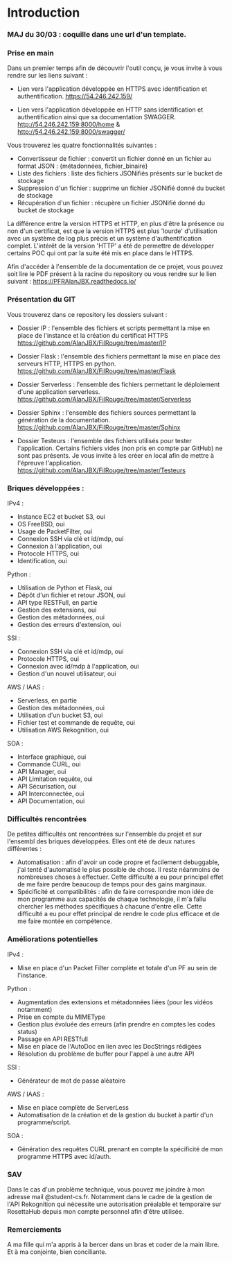 Introduction
==============

### MAJ du 30/03 : coquille dans une url d'un template.

### Prise en main

Dans un premier temps afin de découvrir l'outil conçu, je vous invite à vous rendre sur les liens suivant :

* Lien vers l'application développée en HTTPS avec identification et authentification.
https://54.246.242.159/


* Lien vers l'application développée en HTTP sans identification et authentification ainsi que sa documentation SWAGGER.
http://54.246.242.159:8000/home  &  http://54.246.242.159:8000/swagger/

Vous trouverez les quatre fonctionnalités suivantes :
- Convertisseur de fichier : convertit un fichier donné en un fichier au format JSON : {métadonnées, fichier_binaire}
- Liste des fichiers : liste des fichiers JSONifiés présents sur le bucket de stockage
- Suppression d'un fichier : supprime un fichier JSONifié donné du bucket de stockage
- Récupération d'un fichier : récupère un fichier JSONifié donné du bucket de stockage

La différence entre la version HTTPS et HTTP, en plus d'être la présence ou non d'un certificat, est que la version HTTPS est plus 'lourde' d'utilisation avec un système de log plus précis et un système d'authentification complet. L'intérêt de la version 'HTTP' a été de permettre de développer certains POC qui ont par la suite été mis en place dans le HTTPS.

Afin d'accéder à l'ensemble de la documentation de ce projet, vous pouvez soit lire le PDF présent à la racine du repository ou vous rendre sur le lien suivant : https://PFRAlanJBX.readthedocs.io/

### Présentation du GIT

Vous trouverez dans ce repository les dossiers suivant :

- Dossier IP : l'ensemble des fichiers et scripts permettant la mise en place de l'instance et la création du certificat HTTPS
https://github.com/AlanJBX/FilRouge/tree/master/IP

- Dossier Flask : l'ensemble des fichiers permettant la mise en place des serveurs HTTP, HTTPS en python.
https://github.com/AlanJBX/FilRouge/tree/master/Flask

- Dossier Serverless : l'ensemble des fichiers permettant le déploiement d'une application serverless.
https://github.com/AlanJBX/FilRouge/tree/master/Serverless

- Dossier Sphinx : l'ensemble des fichiers sources permettant la génération de la documentation.
https://github.com/AlanJBX/FilRouge/tree/master/Sphinx

- Dossier Testeurs : l'ensemble des fichiers utilisés pour tester l'application. Certains fichiers vides (non pris en compte par GitHub) ne sont pas présents. Je vous invite à les créer en local afin de mettre à l'épreuve l'application.
https://github.com/AlanJBX/FilRouge/tree/master/Testeurs


### Briques développées :

IPv4 : 
* Instance EC2 et bucket S3, oui
* OS FreeBSD, oui
* Usage de PacketFilter, oui
* Connexion SSH via clé et id/mdp, oui
* Connexion à l'application, oui
* Protocole HTTPS, oui
* Identification, oui

Python :
* Utilisation de Python et Flask, oui
* Dépôt d'un fichier et retour JSON, oui
* API type RESTFull, en partie
* Gestion des extensions, oui
* Gestion des métadonnées, oui
* Gestion des erreurs d'extension, oui

SSI :
* Connexion SSH via clé et id/mdp, oui
* Protocole HTTPS, oui
* Connexion avec id/mdp à l'application, oui
* Gestion d'un nouvel utilisateur, oui

AWS / IAAS :
* Serverless, en partie
* Gestion des métadonnées, oui
* Utilisation d'un bucket S3, oui
* Fichier test et commande de requête, oui
* Utilisation AWS Rekognition, oui

SOA : 
* Interface graphique, oui
* Commande CURL, oui
* API Manager, oui
* API Limitation requête, oui
* API Sécurisation, oui
* API Interconnectée, oui
* API Documentation, oui

### Difficultés rencontrées

De petites difficultés ont rencontrées sur l'ensemble du projet et sur l'ensembl des briques développées. Elles ont été de deux natures différentes :
- Automatisation : afin d'avoir un code propre et facilement debuggable, j'ai tenté d'automatisé le plus possible de chose. Il reste néanmoins de nombreuses choses à effectuer. Cette difficulté a eu pour principal effet de me faire perdre beaucoup de temps pour des gains marginaux.
- Spécificité et compatibilités : afin de faire correspondre mon idée de mon programme aux capacités de chaque technologie, il m'a fallu chercher les méthodes spécifiques à chacune d'entre elle. Cette difficulté a eu pour effet principal de rendre le code plus efficace et de me faire montée en compétence.

### Améliorations potentielles

IPv4 :
- Mise en place d'un Packet Filter complète et totale d'un PF au sein de l'instance.

Python :
- Augmentation des extensions et métadonnées liées (pour les vidéos notamment)
- Prise en compte du MIMEType
- Gestion plus évoluée des erreurs (afin prendre en comptes les codes status)
- Passage en API RESTfull
- Mise en place de l'AutoDoc en lien avec les DocStrings rédigées
- Résolution du problème de buffer pour l'appel à une autre API

SSI :
- Générateur de mot de passe aléatoire

AWS / IAAS :
- Mise en place complète de ServerLess
- Automatisation de la création et de la gestion du bucket à partir d'un programme/script.

SOA :
- Génération des requêtes CURL prenant en compte la spécificité de mon programme HTTPS avec id/auth.

### SAV

Dans le cas d'un problème technique, vous pouvez me joindre à mon adresse mail @student-cs.fr.
Notamment dans le cadre de la gestion de l'API Rekognition qui nécessite une autorisation préalable et temporaire sur RosettaHub depuis mon compte personnel afin d'être utilisée.

### Remerciements

A ma fille qui m'a appris à la bercer dans un bras et coder de la main libre. Et à ma conjointe, bien conciliante.
